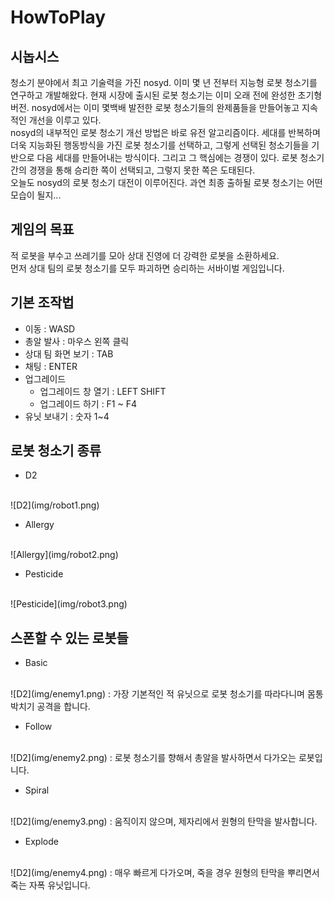 HowToPlay
====

시놉시스
----
청소기 분야에서 최고 기술력을 가진 nosyd. 이미 몇 년 전부터 지능형 로봇 청소기를 연구하고 개발해왔다. 현재 시장에 출시된 로봇 청소기는 이미 오래 전에 완성한 초기형 버전. nosyd에서는 이미 몇백배 발전한 로봇 청소기들의 완제품들을 만들어놓고 지속적인 개선을 이루고 있다.<br>
nosyd의 내부적인 로봇 청소기 개선 방법은 바로 유전 알고리즘이다. 세대를 반복하며 더욱 지능화된 행동방식을 가진 로봇 청소기를 선택하고, 그렇게 선택된 청소기들을 기반으로 다음 세대를 만들어내는 방식이다. 그리고 그 핵심에는 경쟁이 있다. 로봇 청소기 간의 경쟁을 통해 승리한 쪽이 선택되고, 그렇지 못한 쪽은 도태된다.<br>
오늘도 nosyd의 로봇 청소기 대전이 이루어진다. 과연 최종 출하될 로봇 청소기는 어떤 모습이 될지...

게임의 목표
----
적 로봇을 부수고 쓰레기를 모아 상대 진영에 더 강력한 로봇을 소환하세요.<br>
먼저 상대 팀의 로봇 청소기를 모두 파괴하면 승리하는 서바이벌 게임입니다.

기본 조작법
----
* 이동 : WASD
* 총알 발사 : 마우스 왼쪽 클릭
* 상대 팀 화면 보기 : TAB
* 채팅 : ENTER
* 업그레이드
  * 업그레이드 창 열기 : LEFT SHIFT
  * 업그레이드 하기 : F1 ~ F4
* 유닛 보내기 : 숫자 1~4

로봇 청소기 종류
----
* D2
<br>
![D2](img/robot1.png)

* Allergy
<br>
![Allergy](img/robot2.png)

* Pesticide
<br>
![Pesticide](img/robot3.png)


스폰할 수 있는 로봇들
----
* Basic
<br>
![D2](img/enemy1.png)
: 가장 기본적인 적 유닛으로 로봇 청소기를 따라다니며 몸통 박치기 공격을 합니다.

* Follow
<br>
![D2](img/enemy2.png)
: 로봇 청소기를 향해서 총알을 발사하면서 다가오는 로봇입니다.

* Spiral
<br>
![D2](img/enemy3.png)
: 움직이지 않으며, 제자리에서 원형의 탄막을 발사합니다.

* Explode
<br>
![D2](img/enemy4.png)
: 매우 빠르게 다가오며, 죽을 경우 원형의 탄막을 뿌리면서 죽는 자폭 유닛입니다.
